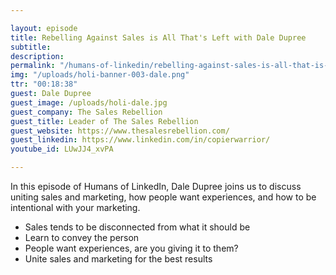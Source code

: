 ```yaml
---

layout: episode
title: Rebelling Against Sales is All That's Left with Dale Dupree
subtitle: 
description: 
permalink: "/humans-of-linkedin/rebelling-against-sales-is-all-that-is-left-with-dale-dupree/"
img: "/uploads/holi-banner-003-dale.png"
ttr: "00:18:38"
guest: Dale Dupree
guest_image: /uploads/holi-dale.jpg
guest_company: The Sales Rebellion
guest_title: Leader of The Sales Rebellion
guest_website: https://www.thesalesrebellion.com/
guest_linkedin: https://www.linkedin.com/in/copierwarrior/
youtube_id: LUwJJ4_xvPA

---
```


In this episode of Humans of LinkedIn, Dale Dupree joins us to discuss uniting sales and marketing, how people want experiences, and how to be intentional with your marketing. 

- Sales tends to be disconnected from what it should be
- Learn to convey the person
- People want experiences, are you giving it to them?
- Unite sales and marketing for the best results